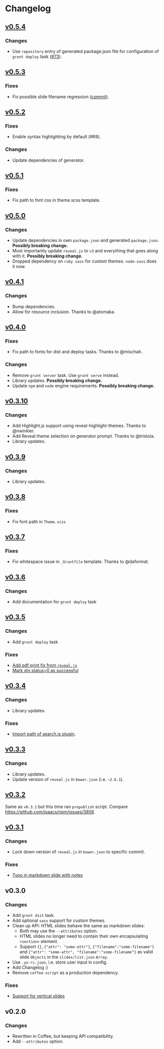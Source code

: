 # Changelog

## [v0.5.4](https://github.com/slara/generator-reveal/compare/v0.5.3...v0.5.4)
### Changes
 - Use `repository` entry of generated package.json file for configuration of `grunt deploy` task ([#73](https://github.com/slara/generator-reveal/pull/73)).

## [v0.5.3](https://github.com/slara/generator-reveal/compare/v0.5.2...v0.5.3)
### Fixes
 - Fix possible slide filename regression ([commit](https://github.com/slara/generator-reveal/commit/04866942811385481dee5fb3913251bd4ffb4dea)).

## [v0.5.2](https://github.com/slara/generator-reveal/compare/v0.5.1...v0.5.2)
### Fixes
 - Enable syntax highlighting by default (#69).

### Changes
 - Update dependencies of generator.

## [v0.5.1](https://github.com/slara/generator-reveal/compare/v0.5.0...v0.5.1)
### Fixes
 - Fix path to font css in theme.scss template.

## [v0.5.0](https://github.com/slara/generator-reveal/compare/v0.4.1...v0.5.0)
### Changes
 - Update dependencies in own `package.json` and generated `package.json`. **Possibly breaking change.**
 - Most importantly update `reveal.js` to `v3` and everything that goes along with it. **Possibly breaking change.**
 - Dropped dependency on `ruby sass` for custom themes. `node-sass` does it now.

## [v0.4.1](https://github.com/slara/generator-reveal/compare/v0.4.0...v0.4.1)
### Changes
 - Bump dependencies.
 - Allow for resource inclusion. Thanks to @atomaka.


## [v0.4.0](https://github.com/slara/generator-reveal/compare/v0.3.10...v0.4.0)
### Fixes
 - Fix path to fonts for dist and deploy tasks. Thanks to @mischah.

### Changes
 - Remove `grunt server` task. Use `grunt serve` instead.
 - Library updates. **Possibly breaking change.**
 - Update `npm` and `node` engine requirements. **Possibly breaking change.**

## [v0.3.10](https://github.com/slara/generator-reveal/compare/v0.3.9...v0.3.10)
### Changes
 - Add Highlight.js support using reveal-highlight-themes. Thanks to @nwinkler.
 - Add Reveal theme selection on generator prompt. Thanks to @tristola.
 - Library updates.

## [v0.3.9](https://github.com/slara/generator-reveal/compare/v0.3.8...v0.3.9)
### Changes
 - Library updates.

## [v0.3.8](https://github.com/slara/generator-reveal/compare/v0.3.7...v0.3.8)
### Fixes
 - Fix font path in `Theme.scss`

## [v0.3.7](https://github.com/slara/generator-reveal/compare/v0.3.6...v0.3.7)
### Fixes
 - Fix whitespace issue in `_Gruntfile` template. Thanks to @daformat.

## [v0.3.6](https://github.com/slara/generator-reveal/compare/v0.3.5...v0.3.6)
### Changes
 - Add documentation for `grunt deploy` task

## [v0.3.5](https://github.com/slara/generator-reveal/compare/v0.3.4...v0.3.5)
### Changes
 - Add `grunt deploy` task

### Fixes
 - [Add pdf print fix from `reveal.js`](https://github.com/slara/generator-reveal/pull/40)
 - [Mark xhr.status=0 as successful](https://github.com/slara/generator-reveal/pull/36)

## [v0.3.4](https://github.com/slara/generator-reveal/compare/v0.3.3...v0.3.4)
### Changes
 - Library updates.

### Fixes
 - [Import path of search.js plugin](https://github.com/slara/generator-reveal/pull/34).


## [v0.3.3](https://github.com/slara/generator-reveal/compare/v0.3.1...v0.3.3)
### Changes
 - Library updates.
 - Update version of `reveal.js` in `bower.json` (i.e. `~2.6.1`).

## [v0.3.2](https://github.com/slara/generator-reveal/compare/v0.3.0...v0.3.1)
Same as `v0.3.1` but this time ran `prepublish` script. Compare https://github.com/isaacs/npm/issues/3856.

## [v0.3.1](https://github.com/slara/generator-reveal/compare/v0.3.0...v0.3.1)
### Changes
- Lock down version of `reveal.js` in `bower.json` to specific commit.

### Fixes
- [Typo in markdown slide with notes](https://github.com/slara/generator-reveal/issues/28)

## v0.3.0
### Changes
- Add `grunt dist` task.
- Add optional `sass` support for custom themes.
- Clean up API: HTML slides behave the same as markdown slides:
    * Both may use the `--attributes` option.
    * HTML slides no longer need to contain their own encapsulating `<section>` element.
    * Support `{}`, `{"attr": "some-attr"}`, `{"filename":"some-filename"}` and `{"attr": "some-attr", "filename":"some-filename"}` as valid slide `Objects` in the `slides/list.json` `Array`.
- Use `.yo-rc.json`, i.e. store user input in config.
- Add Changelog :)
- Remove `coffee-script` as a production dependency.

### Fixes
- [Support for vertical slides](https://github.com/slara/generator-reveal/pull/27)

## v0.2.0
### Changes
- Rewritten in Coffee, but keeping API compatibility.
- Add `--attributes` option.
